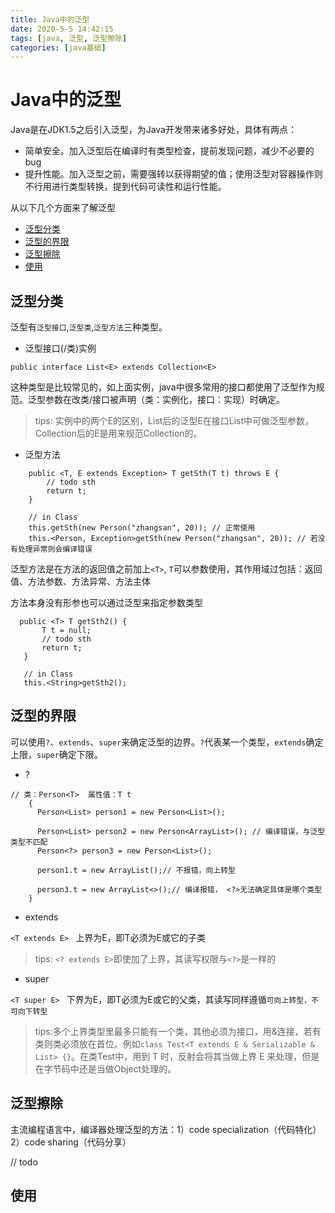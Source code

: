 ```yaml
---
title: Java中的泛型
date: 2020-5-5 14:42:15
tags: [java, 泛型, 泛型擦除]
categories: [java基础]
---
```

# Java中的泛型
  Java是在JDK1.5之后引入泛型，为Java开发带来诸多好处，具体有两点：
  - 简单安全。加入泛型后在编译时有类型检查，提前发现问题，减少不必要的bug
  - 提升性能。加入泛型之前，需要强转以获得期望的值；使用泛型对容器操作则不行用进行类型转换，提到代码可读性和运行性能。

  从以下几个方面来了解泛型
  - [泛型分类](#type)   
  - [泛型的界限](#limit)  
  - [泛型擦除](#erase)
  - [使用](#use)   

<!-- more -->

## <span id = "type"> 泛型分类 </span>  
泛型有`泛型接口`,`泛型类`,`泛型方法`三种类型。  
- 泛型接口(/类)实例   
```
public interface List<E> extends Collection<E>
```  
这种类型是比较常见的，如上面实例，java中很多常用的接口都使用了泛型作为规范。泛型参数在改类/接口被声明（类：实例化，接口：实现）时确定。  
> tips: 实例中的两个E的区别，List后的泛型E在接口List中可做泛型参数，Collection后的E是用来规范Collection的。

- 泛型方法  

```
    public <T, E extends Exception> T getSth(T t) throws E {
        // todo sth
        return t;
    }

    // in Class
    this.getSth(new Person("zhangsan", 20)); // 正常使用
    this.<Person, Exception>getSth(new Person("zhangsan", 20)); // 若没有处理异常则会编译错误
```

泛型方法是在方法的返回值之前加上`<T>`, `T`可以参数使用，其作用域过包括：返回值、方法参数、方法异常、方法主体  

方法本身没有形参也可以通过泛型来指定参数类型  

```
  public <T> T getSth2() {
       T t = null;
       // todo sth
       return t;
   }

   // in Class
   this.<String>getSth2();

```

## <span id = "limit"> 泛型的界限 </span>   

可以使用`?`、`extends`、`super`来确定泛型的边界。`?`代表某一个类型，`extends`确定上限，`super`确定下限。

- ?  

```
// 类：Person<T>  属性值：T t
    {
      Person<List> person1 = new Person<List>();

      Person<List> person2 = new Person<ArrayList>(); // 编译错误，与泛型类型不匹配
      Person<?> person3 = new Person<List>();

      person1.t = new ArrayList();// 不报错，向上转型

      person3.t = new ArrayList<>();// 编译报错， <?>无法确定具体是哪个类型
    }

```

- extends   

`<T extends E> ` 上界为E，即T必须为E或它的子类

> tips: `<? extends E>`即使加了上界，其读写权限与`<?>`是一样的   

- super   

`<T super E> ` 下界为E，即T必须为E或它的父类，其读写同样遵循`可向上转型，不可向下转型`


> tips:多个上界类型里最多只能有一个类，其他必须为接口，用&连接，若有类则类必须放在首位。例如`class Test<T extends E & Serializable & List> {}`。在类Test中，用到 T 时，反射会将其当做上界 E 来处理，但是在字节码中还是当做Object处理的。


## <span id = "erase"> 泛型擦除 </span>  
主流编程语言中，编译器处理泛型的方法：1）code specialization（代码特化）  2）code sharing（代码分享）

// todo

## <span id = "use"> 使用 </span>
